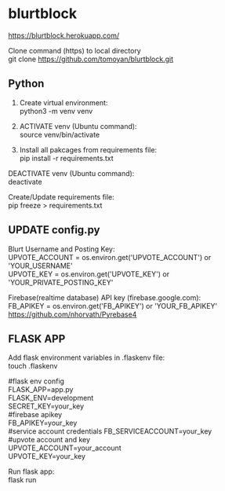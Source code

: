 # blurtblock  
https://blurtblock.herokuapp.com/  

Clone command (https) to local directory  
git clone https://github.com/tomoyan/blurtblock.git  

## Python  
1. Create virtual environment:  
python3 -m venv venv  

2. ACTIVATE venv (Ubuntu command):  
source venv/bin/activate  

3. Install all pakcages from requirements file:  
pip install -r requirements.txt  

DEACTIVATE venv (Ubuntu command):  
deactivate  

Create/Update requirements file:  
pip freeze > requirements.txt  

## UPDATE config.py  
Blurt Username and Posting Key:  
UPVOTE_ACCOUNT = os.environ.get('UPVOTE_ACCOUNT') or 'YOUR_USERNAME'  
UPVOTE_KEY = os.environ.get('UPVOTE_KEY') or 'YOUR_PRIVATE_POSTING_KEY'  

Firebase(realtime database) API key (firebase.google.com):  
FB_APIKEY = os.environ.get('FB_APIKEY') or 'YOUR_FB_APIKEY'  
https://github.com/nhorvath/Pyrebase4  

## FLASK APP  
Add flask environment variables in .flaskenv file:  
touch .flaskenv  

#flask env config  
FLASK_APP=app.py  
FLASK_ENV=development  
SECRET_KEY=your_key  
#firebase apikey  
FB_APIKEY=your_key  
#service account credentials 
FB_SERVICEACCOUNT=your_key  
#upvote account and key  
UPVOTE_ACCOUNT=your_account  
UPVOTE_KEY=your_key  

Run flask app:  
flask run  

